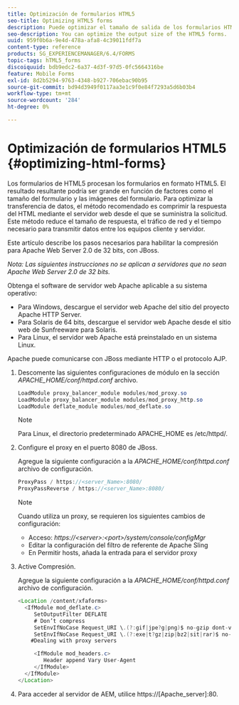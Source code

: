 ```yaml
---
title: Optimización de formularios HTML5
seo-title: Optimizing HTML5 forms
description: Puede optimizar el tamaño de salida de los formularios HTML5.
seo-description: You can optimize the output size of the HTML5 forms.
uuid: 959f0b6a-9e4d-478a-afa8-4c39011fdf7a
content-type: reference
products: SG_EXPERIENCEMANAGER/6.4/FORMS
topic-tags: hTML5_forms
discoiquuid: bdb9edc2-6a37-4d3f-97d5-0fc5664316be
feature: Mobile Forms
exl-id: 8d2b5294-9763-4348-b927-706ebac90b95
source-git-commit: bd94d3949f0117aa3e1c9f0e84f7293a5d6b03b4
workflow-type: tm+mt
source-wordcount: '284'
ht-degree: 0%

---
```


# Optimización de formularios HTML5 {#optimizing-html-forms}

Los formularios de HTML5 procesan los formularios en formato HTML5. El resultado resultante podría ser grande en función de factores como el tamaño del formulario y las imágenes del formulario. Para optimizar la transferencia de datos, el método recomendado es comprimir la respuesta del HTML mediante el servidor web desde el que se suministra la solicitud. Este método reduce el tamaño de respuesta, el tráfico de red y el tiempo necesario para transmitir datos entre los equipos cliente y servidor.

Este artículo describe los pasos necesarios para habilitar la compresión para Apache Web Server 2.0 de 32 bits, con JBoss.

*Nota: Las siguientes instrucciones no se aplican a servidores que no sean Apache Web Server 2.0 de 32 bits.*

Obtenga el software de servidor web Apache aplicable a su sistema operativo:

* Para Windows, descargue el servidor web Apache del sitio del proyecto Apache HTTP Server.
* Para Solaris de 64 bits, descargue el servidor web Apache desde el sitio web de Sunfreeware para Solaris.
* Para Linux, el servidor web Apache está preinstalado en un sistema Linux.

Apache puede comunicarse con JBoss mediante HTTP o el protocolo AJP.

1. Descomente las siguientes configuraciones de módulo en la sección *APACHE_HOME/conf/httpd.conf* archivo.

   ```java
   LoadModule proxy_balancer_module modules/mod_proxy.so
   LoadModule proxy_balancer_module modules/mod_proxy_http.so
   LoadModule deflate_module modules/mod_deflate.so
   ```

   >[!NOTE]
   >
   >Para Linux, el directorio predeterminado APACHE_HOME es /etc/httpd/.

1. Configure el proxy en el puerto 8080 de JBoss.

   Agregue la siguiente configuración a la *APACHE_HOME/conf/httpd.conf* archivo de configuración.

   ```java
   ProxyPass / https://<server_Name>:8080/
   ProxyPassReverse / https://<server_Name>:8080/
   ```

   >[!NOTE]
   >
   >Cuando utiliza un proxy, se requieren los siguientes cambios de configuración:
   > 
   >* Acceso: *https://&lt;server>:&lt;port>/system/console/configMgr*
   * Editar la configuración del filtro de referente de Apache Sling
   * En Permitir hosts, añada la entrada para el servidor proxy


1. Active Compresión.

   Agregue la siguiente configuración a la *APACHE_HOME/conf/httpd.conf* archivo de configuración.

   ```java
   <Location /content/xfaforms>
     <IfModule mod_deflate.c>
        SetOutputFilter DEFLATE
        # Don’t compress
        SetEnvIfNoCase Request_URI \.(?:gif|jpe?g|png)$ no-gzip dont-vary
        SetEnvIfNoCase Request_URI \.(?:exe|t?gz|zip|bz2|sit|rar)$ no-gzip dont-vary
       #Dealing with proxy servers
   
        <IfModule mod_headers.c>
           Header append Vary User-Agent
        </IfModule>
     </IfModule>
   </Location>
   ```

1. Para acceder al servidor de AEM, utilice https://[Apache_server]:80.
